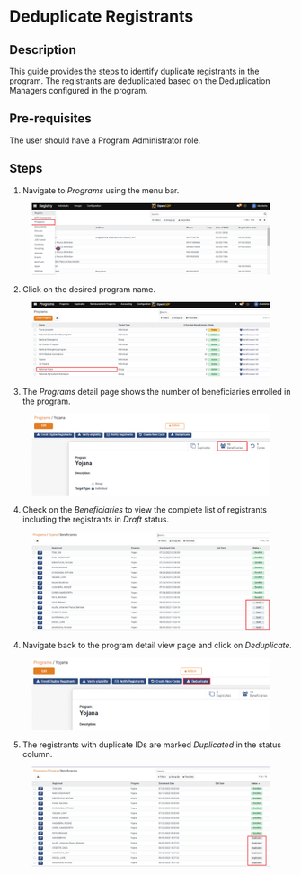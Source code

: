 # Deduplicate Registrants

## Description

This guide provides the steps to identify duplicate registrants in the program. The registrants are deduplicated based on the Deduplication Managers configured in the program.

## Pre-requisites <a href="#pre-requisites" id="pre-requisites"></a>

The user should have a Program Administrator role.

## Steps <a href="#steps" id="steps"></a>

1. Navigate to _Programs_ using the menu bar.

<figure><img src="../../.gitbook/assets/home-page-openg2p (8).png" alt=""><figcaption></figcaption></figure>

2. Click on the desired program name.

<figure><img src="../../.gitbook/assets/all-program-multiapproval (7).PNG" alt=""><figcaption></figcaption></figure>

3. The _Programs_ detail page shows the number of beneficiaries enrolled in the program.

<figure><img src="../../.gitbook/assets/deduplication-program-beneficiary (1).png" alt=""><figcaption></figcaption></figure>

4. Check on the _Beneficiaries_ to view the complete list of registrants including the registrants in _Draft_ status.

<figure><img src="../../.gitbook/assets/deduplication-beneficiary-list (2).PNG" alt=""><figcaption></figcaption></figure>

4. Navigate back to the program detail view page and click on _Deduplicate._

<figure><img src="../../.gitbook/assets/deduplication-deduplicate (2).PNG" alt=""><figcaption></figcaption></figure>

5. The registrants with duplicate IDs are marked _Duplicated_ in the status column.

<figure><img src="../../.gitbook/assets/deduplication-list (2).PNG" alt=""><figcaption></figcaption></figure>
